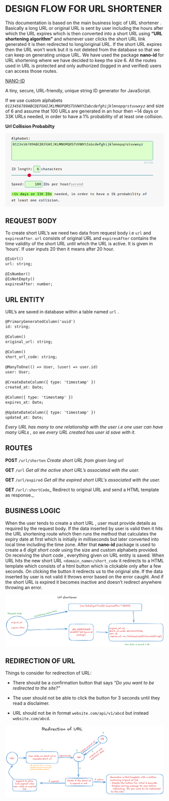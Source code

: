 # DESIGN FLOW FOR URL SHORTENER

This documentation is based on the main business logic of URL shortener . Basically a long URL or original URL is sent
by user including the hours after which the URL expires which is then converted into a short URL using **“URL shortening
algorithm”** and whenever user clicks the short URL link generated it is then redirected to long/original URL. If the
short URL expires then the URL won’t work but it is not deleted from the database so that we can keep on generating
unique URL. We have used the package **nano-id** for URL shortening where we have decided to keep the size 6. All the
routes used in URL is protected and only authorized (logged in and verified) users can access those routes.

<a href="https://classic.yarnpkg.com/en/package/nanoid">NANO-ID</a>

A tiny, secure, URL-friendly, unique string ID generator for JavaScript.

If we use custom alphabets _`0123456789ABCDEFGHIJKLMNOPQRSTUVWXYZabcdefghijklmnopqrstuvwxyz`_ and size of 6 and assume
that 100 URLs are generated in an hour then ~14 days or 33K URLs needed, in order to have a 1% probability of at least
one collision.

**Url Collision Probabilty**

<img src="./url_collision_probability.png" alt="URL COLLISION PROBABILITY">

## REQUEST BODY

To create short URL’s we need two data from request body i.e `url` and `expiresAfter`. `url` consists of original URL
and `expiresAfter` contains the time validity of the short URL until which the URL is active. It is given in ‘hours’. If
user inputs 20 then it means after 20 hour.

    @IsUrl()
    url: string;

    @IsNumber()
    @IsNotEmpty()
    expiresAfter: number;

## URL ENTITY

URL’s are saved in database within a table named `url` .

    @PrimaryGeneratedColumn('uuid')
    id: string;

    @Column()
    original_url: string;

    @Column()
    short_url_code: string;

    @ManyToOne(() => User, (user) => user.id)
    user: User;

    @CreateDateColumn({ type: 'timestamp' })
    created_at: Date;

    @Column({ type: 'timestamp' })
    expires_at: Date;

    @UpdateDateColumn({ type: 'timestamp' })
    updated_at: Date;

_Every URL has many to one relationship with the user i.e one user can have many URLs , so we every URL created has user
id save with it._

## ROUTES

**POST** `/url/shorten` _Create short URL from given long url_

**GET** `/url` _Get all the active short URL’s associated with the user._

**GET** `/url/expired` _Get all the expired short URL's associated with the user._

**GET** `/url/:shortCode`_ Redirect to original URL and send a HTML template as response._

## BUSINESS LOGIC

When the user tends to create a short URL , user must provide details as required by the request body. If the data
inserted by user is valid then it hits the URL shortening route which then runs the method that calculates the expiry
date at first which is initially in milliseconds but later converted into local time including the time zone. After that
**nano-id** package is used to create a _6 digit short code_ using the size and custom alphabets provided. On receiving
the short code , everything given on URL entity is saved. When URL hits the new short URL `<domain_name>/short_code` it
redirects to a HTML template which consists of a html button which is clickable only after a few seconds. On clicking
the button it redirects us to the original site. If the data inserted by user is not valid it throws error based on the
error caught. And if the short URL is expired it becomes inactive and doesn’t redirect anywhere throwing an error.

<img src="./business_logic.png" alt="business logic of url shortener">

## REDIRECTION OF URL

Things to consider for redirection of URL:

- There should be a confirmation button that says _“Do you want to be redirected to the site?"_

- The user should not be able to click the button for 3 seconds until they read a disclaimer.

- URL should not be in format `website.com/api/v1/abcd` but instead `website.com/abcd`.

<img src="./redirection_flow.png" alt='url redirection flow'>
